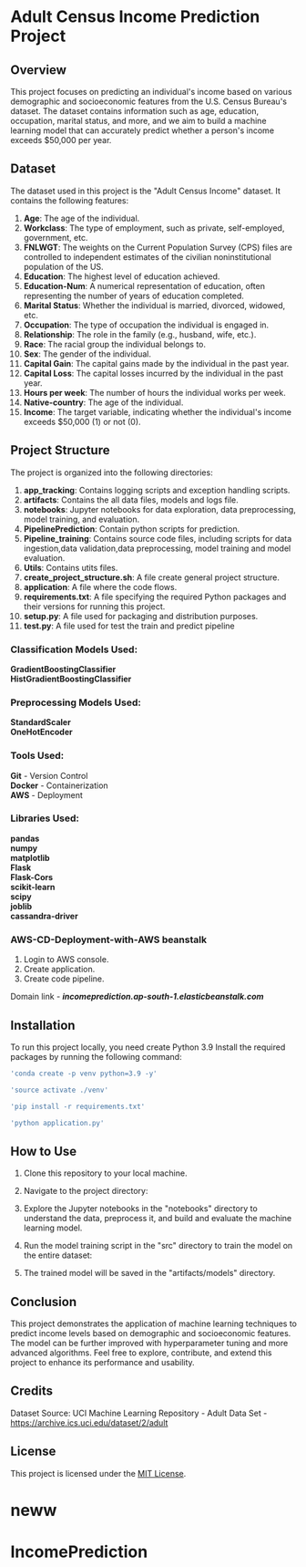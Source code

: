 # Adult Census Income Prediction Project

## Overview

This project focuses on predicting an individual's income based on various demographic and socioeconomic features from the U.S. Census Bureau's dataset. The dataset contains information such as age, education, occupation, marital status, and more, and we aim to build a machine learning model that can accurately predict whether a person's income exceeds $50,000 per year.

## Dataset

The dataset used in this project is the "Adult Census Income" dataset. It contains the following features:

1. **Age**: The age of the individual. <br>
2. **Workclass**: The type of employment, such as private, self-employed, government, etc. <br>
3. **FNLWGT**: The weights on the Current Population Survey (CPS) files are controlled to independent estimates of the civilian noninstitutional population of the US. <br>
4. **Education**: The highest level of education achieved. <br>
5. **Education-Num**: A numerical representation of education, often representing the number of years of education completed. <br>
6. **Marital Status**: Whether the individual is married, divorced, widowed, etc. <br>
7. **Occupation**: The type of occupation the individual is engaged in. <br>
8. **Relationship**: The role in the family (e.g., husband, wife, etc.). <br>
9. **Race**: The racial group the individual belongs to. <br>
10. **Sex**: The gender of the individual. <br>
11. **Capital Gain**: The capital gains made by the individual in the past year. <br>
12. **Capital Loss**: The capital losses incurred by the individual in the past year. <br>
13. **Hours per week**: The number of hours the individual works per week. <br>
14. **Native-country**: The age of the individual. <br>
14. **Income**: The target variable, indicating whether the individual's income exceeds $50,000 (1) or not (0). <br>

## Project Structure

The project is organized into the following directories:
1. **app_tracking**: Contains logging scripts and exception handling scripts. <br>
1. **artifacts**: Contains the all data files, models and logs file. <br>
2. **notebooks**: Jupyter notebooks for data exploration, data preprocessing, model training, and evaluation. <br>
3. **PipelinePrediction**: Contain python scripts for prediction. <br>
4. **Pipeline_training**: Contains source code files, including scripts for data ingestion,data validation,data preprocessing, model training and model evaluation. <br>
5. **Utils**: Contains utits files. <br>
6. **create_project_structure.sh**: A file create general project structure.<br>
7. **application**: A file where the code flows. <br>
8. **requirements.txt**: A file specifying the required Python packages and their versions for running this project. <br>
9. **setup.py**: A file used for packaging and distribution purposes. <br>
10. **test.py**: A file used for test the train and predict pipeline <br>

### Classification Models Used:

 **GradientBoostingClassifier** <br>
 **HistGradientBoostingClassifier** <br>

### Preprocessing Models Used:
  **StandardScaler** <br>
  **OneHotEncoder** <br>

### Tools Used:
  **Git** - Version Control <br>
  **Docker** - Containerization <br>
  **AWS** - Deployment <br>

### Libraries Used:
  **pandas**  <br>
  **numpy** <br>
  **matplotlib**  <br>
  **Flask** <br>
  **Flask-Cors**  <br>
  **scikit-learn**  <br>
  **scipy** <br>
  **joblib**  <br>
  **cassandra-driver**  <br>


### AWS-CD-Deployment-with-AWS beanstalk
1. Login to AWS console.
2. Create application.
3. Create code pipeline.

Domain link - ***incomeprediction.ap-south-1.elasticbeanstalk.com*** 


## Installation

To run this project locally, you need create Python 3.9 Install the required packages by running the following command:

```bash
'conda create -p venv python=3.9 -y'
```

```bash
'source activate ./venv'
```

```bash
'pip install -r requirements.txt'
```

```bash
'python application.py'
```

## How to Use

1. Clone this repository to your local machine.

2. Navigate to the project directory:


3. Explore the Jupyter notebooks in the "notebooks" directory to understand the data, preprocess it, and build and evaluate the machine learning model.

4. Run the model training script in the "src" directory to train the model on the entire dataset:


5. The trained model will be saved in the "artifacts/models" directory.

## Conclusion

This project demonstrates the application of machine learning techniques to predict income levels based on demographic and socioeconomic features. The model can be further improved with hyperparameter tuning and more advanced algorithms. Feel free to explore, contribute, and extend this project to enhance its performance and usability.

## Credits

Dataset Source: UCI Machine Learning Repository - Adult Data Set - https://archive.ics.uci.edu/dataset/2/adult

## License

This project is licensed under the [MIT License](LICENSE).
# neww
# IncomePrediction
